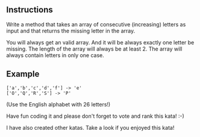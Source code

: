 <h2>Instructions</h2>

Write a method that takes an array of consecutive (increasing) letters as input and that returns the missing letter in the array.

You will always get an valid array. And it will be always exactly one letter be missing. The length of the array will always be at least 2.
The array will always contain letters in only one case.

<h2>Example</h2>

```
['a','b','c','d','f'] -> 'e'
['O','Q','R','S'] -> 'P'
```
(Use the English alphabet with 26 letters!)

Have fun coding it and please don't forget to vote and rank this kata! :-)

I have also created other katas. Take a look if you enjoyed this kata!
